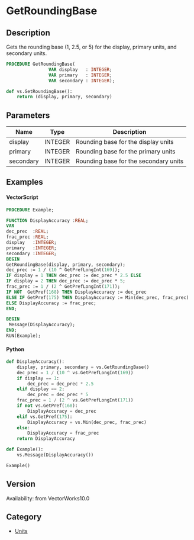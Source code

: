 # GetRoundingBase

## Description
Gets the rounding base (1, 2.5, or 5) for the display, primary units, and secondary units.

```pascal
PROCEDURE GetRoundingBase(
				VAR display   : INTEGER;
				VAR primary   : INTEGER;
				VAR secondary : INTEGER);
```

```python
def vs.GetRoundingBase():
    return (display, primary, secondary)
```

## Parameters
|Name|Type|Description|
|---|---|---|
|display|INTEGER|Rounding base for the display units|
|primary|INTEGER|Rounding base for the primary units|
|secondary|INTEGER|Rounding base for the secondary units|

## Examples
#### VectorScript ####
```pascal
PROCEDURE Example;

FUNCTION DisplayAccuracy :REAL;
VAR
dec_prec  :REAL;
frac_prec :REAL;
display   :INTEGER; 
primary   :INTEGER; 
secondary :INTEGER;
BEGIN
GetRoundingBase(display, primary, secondary);
dec_prec := 1 / (10 ^ GetPrefLongInt(169));
IF display = 1 THEN dec_prec := dec_prec * 2.5 ELSE
IF display = 2 THEN dec_prec := dec_prec * 5;
frac_prec := 1 / (2 ^ GetPrefLongInt(171));
IF NOT  GetPref(168) THEN DisplayAccuracy := dec_prec
ELSE IF GetPref(175) THEN DisplayAccuracy := Min(dec_prec, frac_prec)
ELSE DisplayAccuracy := frac_prec;
END;

BEGIN
 Message(DisplayAccuracy);
END;
RUN(Example);
```
#### Python ####
```python
def DisplayAccuracy():
	display, primary, secondary = vs.GetRoundingBase()
	dec_prec = 1 / (10 ^ vs.GetPrefLongInt(169))
	if display == 1:
		dec_prec = dec_prec * 2.5
	elif display == 2:
		dec_prec = dec_prec * 5
	frac_prec = 1 / (2 ^ vs.GetPrefLongInt(171))
	if not vs.GetPref(168):
		DisplayAccuracy = dec_prec
	elif vs.GetPref(175):
		DisplayAccuracy = vs.Min(dec_prec, frac_prec)
	else:
		DisplayAccuracy = frac_prec
	return DisplayAccuracy

def Example():
	vs.Message(DisplayAccuracy())

Example()
```

## Version
Availability: from VectorWorks10.0

## Category
* [Units](../Categories/Units.md)
